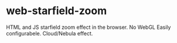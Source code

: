 # web-starfield-zoom
HTML and JS starfield zoom effect in the browser.
No WebGL
Easily configurabele.
Cloud/Nebula effect.
